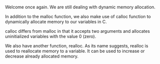 Welcome once again. We are still dealing with dynamic memory allocation.

In addition to the malloc function, we also make use of calloc function to dynamically allocate memory to our variables in C.

calloc differs from malloc in that it accepts two arguments and allocates uninitialized variables with the value 0 (zero).

We also have another function, realloc. As its name suggests, realloc is used to reallocate memory to a variable. It can be used to increase or decrease already allocated memory.

